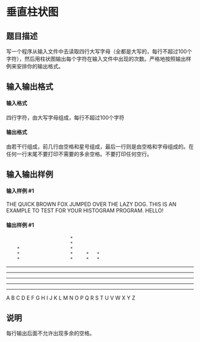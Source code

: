
# 垂直柱状图
## 题目描述
写一个程序从输入文件中去读取四行大写字母（全都是大写的，每行不超过100个字符），然后用柱状图输出每个字符在输入文件中出现的次数。严格地按照输出样例来安排你的输出格式。

## 输入输出格式
#### 输入格式

四行字符，由大写字母组成，每行不超过100个字符

#### 输出格式

由若干行组成，前几行由空格和星号组成，最后一行则是由空格和字母组成的。在任何一行末尾不要打印不需要的多余空格。不要打印任何空行。

## 输入输出样例
#### 输入样例 #1
THE QUICK BROWN FOX JUMPED OVER THE LAZY DOG.
THIS IS AN EXAMPLE TO TEST FOR YOUR
HISTOGRAM PROGRAM.
HELLO!

#### 输出样例 #1
                            *
                            *
        *                   *
        *                   *     *   *
        *                   *     *   *
*       *     *             *     *   *
*       *     * *     * *   *     * * *
*       *   * * *     * *   * *   * * * *
*     * * * * * *     * * * * *   * * * *     * *
* * * * * * * * * * * * * * * * * * * * * * * * * *
A B C D E F G H I J K L M N O P Q R S T U V W X Y Z

## 说明
每行输出后面不允许出现多余的空格。

